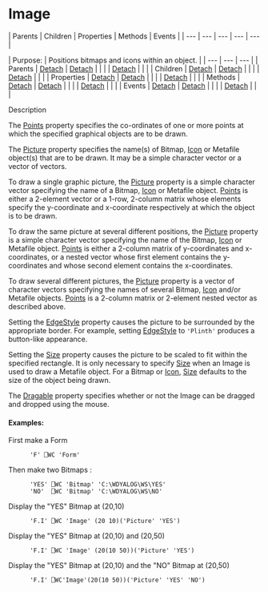 




<h1 class="heading"><span class="name">Image</span></h1>
| Parents | Children | Properties | Methods | Events |
| --- | --- | --- | --- | ---  |

| Purpose: | Positions bitmaps and icons within an object. |
| --- | --- | ---  |
| Parents | [Detach](./detach.md) | [Detach](./detach.md) |  |  |
| [Detach](./detach.md) |  |  |
| Children | [Detach](./detach.md) | [Detach](./detach.md) |  |  |
| [Detach](./detach.md) |  |  |
| Properties | [Detach](./detach.md) | [Detach](./detach.md) |  |  |
| [Detach](./detach.md) |  |  |
| Methods | [Detach](./detach.md) | [Detach](./detach.md) |  |  |
| [Detach](./detach.md) |  |  |
| Events | [Detach](./detach.md) | [Detach](./detach.md) |  |  |
| [Detach](./detach.md) |  |  |


Description


The [Points](./points.md) property specifies the co-ordinates of one or more points at which the specified graphical objects are to be drawn.



The [Picture](./picture.md) property specifies the name(s) of Bitmap, [Icon](icon.md) or Metafile object(s) that are to be drawn. It may be a simple character vector or a vector of vectors.


To draw a single graphic picture, the [Picture](./picture.md) property is a simple character vector specifying the name of a Bitmap, [Icon](icon.md) or Metafile object. [Points](./points.md) is either a 2-element vector or a 1-row, 2-column matrix whose elements specify the y-coordinate and x-coordinate respectively at which the object is to be drawn.


To draw the same picture at several different positions, the [Picture](./picture.md) property is a simple character vector specifying the name of the Bitmap, [Icon](icon.md) or Metafile object. [Points](./points.md) is either a 2-column matrix of y-coordinates and x-coordinates, or a nested vector whose first element contains the y-coordinates and whose second element contains the x-coordinates.


To draw several different pictures, the [Picture](./picture.md) property is a vector of character vectors specifying the names of several Bitmap, [Icon](icon.md) and/or Metafile objects. [Points](./points.md) is a 2-column matrix or 2-element nested vector as described above.


Setting the [EdgeStyle](./edgestyle.md) property causes the picture to be surrounded by the appropriate border. For example, setting [EdgeStyle](./edgestyle.md) to `'Plinth'` produces a button-like appearance.


Setting the [Size](./size.md) property causes the picture to be scaled to fit within the specified rectangle. It is only necessary to specify [Size](./size.md) when an Image is used to draw a Metafile object. For a Bitmap or [Icon](icon.md), [Size](./size.md) defaults to the size of the object being drawn.


The [Dragable](./dragable.md) property specifies whether or not the Image can be dragged and dropped using the mouse.

#### Examples:


First make a Form
```apl
      'F' ⎕WC 'Form'
```


Then make two Bitmaps :
```apl
      'YES' ⎕WC 'Bitmap' 'C:\WDYALOG\WS\YES'
      'NO'  ⎕WC 'Bitmap' 'C:\WDYALOG\WS\NO'
```


Display the "YES" Bitmap at (20,10)
```apl
      'F.I' ⎕WC 'Image' (20 10)('Picture' 'YES')
```


Display the "YES" Bitmap at (20,10) and (20,50)
```apl
      'F.I' ⎕WC 'Image' (20(10 50))('Picture' 'YES')
```


Display the "YES" Bitmap at (20,10) and the "NO" Bitmap at (20,50)
```apl
      'F.I' ⎕WC'Image'(20(10 50))('Picture' 'YES' 'NO')
```


